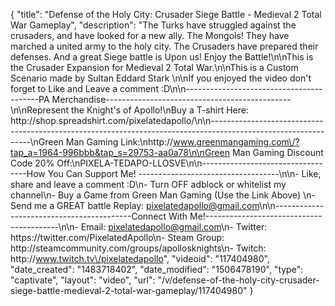 {
    "title": "Defense of the Holy City: Crusader Siege Battle - Medieval 2 Total War Gameplay",
    "description": "The Turks have struggled against the crusaders, and have looked for a new ally.  The Mongols! They have marched a united army to the holy city.  The Crusaders have prepared their defenses.  And a great Siege battle is Upon us!  Enjoy the Battle!\n\nThis is the Crusader Expansion for Medieval 2 Total War.\n\nThis is a Custom Scenario made by Sultan Eddard Stark   \n\nIf you enjoyed the video don't forget to Like and Leave a comment :D\n\n-----------------------------------------PA Merchandise----------------------------------------------\n\nRepresent the Knight's of Apollo!\nBuy a T-shirt Here: http:\/\/shop.spreadshirt.com\/pixelatedapollo\/\n\n---------------------------------------------------------------------------------------------------------------\nGreen Man Gaming Link:\nhttp:\/\/www.greenmangaming.com\/?tap_a=1964-996bbb&tap_s=29753-aa0a78\n\nGreen Man Gaming Discount Code 20% Off:\nPIXELA-TEDAPO-LLOSVE\n\n----------------------------------How You Can Support Me! -----------------------------------\n\n- Like, share and leave a comment :D\n- Turn OFF adblock or whitelist my channel\n- Buy a Game from Green Man Gaming (Use the Link Above) \n- Send me a GREAT battle Replay: pixelatedapollo@gmail.com\n\n------------------------------------------Connect With Me!-----------------------------------------\n\n- Email: pixelatedapollo@gmail.com\n- Twitter: https:\/\/twitter.com\/PixelatedApollo\n- Steam Group:  http:\/\/steamcommunity.com\/groups\/apollosknights\n- Twitch: http:\/\/www.twitch.tv\/pixelatedapollo",
    "videoid": "117404980",
    "date_created": "1483718402",
    "date_modified": "1506478190",
    "type": "captivate",
    "layout": "video",
    "url": "\/v\/defense-of-the-holy-city-crusader-siege-battle-medieval-2-total-war-gameplay\/117404980"
}